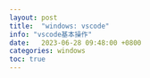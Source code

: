 ```yaml
---
layout: post
title:  "windows: vscode"
info: "vscode基本操作"
date:   2023-06-28 09:48:00 +0800
categories: windows
toc: true
---
```





